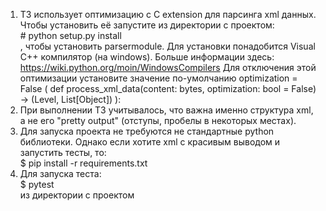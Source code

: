 
1. ТЗ использует оптимизацию с C extension для парсинга xml данных. Чтобы установить её запустите из директории с проектом:  
\# python setup.py install  
  , чтобы установить parsermodule. Для установки понадобится Visual C++ компилятор (на windows). Больше информации здесь: https://wiki.python.org/moin/WindowsCompilers
Для отключения этой оптимизации установите значение по-умолчанию optimization = False ( def process_xml_data(content: bytes, optimization: bool = False) -> (Level, List[Object]) ):
2. При выполнении ТЗ учитывалось, что важна именно структура xml, а не его "pretty output" (отступы, пробелы в некоторых местах).
3. Для запуска проекта не требуются не стандартные python библиотеки. Однако если хотите xml c красивым выводом и запустить тесты, то:  
$ pip install -r requirements.txt
4. Для запуска теста:  
$ pytest  
  из директории с проектом
